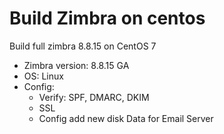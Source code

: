 # Build Zimbra on centos
Build full zimbra 8.8.15 on CentOS 7
- Zimbra version: 8.8.15 GA
- OS: Linux
- Config:
  - Verify: SPF, DMARC, DKIM
  - SSL
  - Config add new disk Data for Email Server

